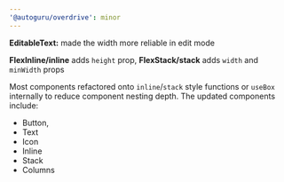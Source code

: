 ```yaml
---
'@autoguru/overdrive': minor
---
```


**EditableText:** made the width more reliable in edit mode

**FlexInline/inline** adds `height` prop, **FlexStack/stack** adds `width` and
`minWidth` props

Most components refactored onto `inline`/`stack` style functions or `useBox`
internally to reduce component nesting depth. The updated components include:

- Button,
- Text
- Icon
- Inline
- Stack
- Columns
